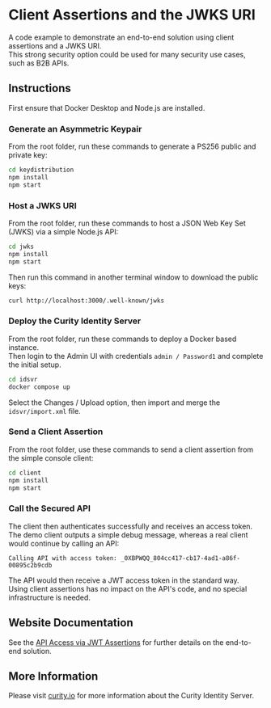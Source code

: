 # Client Assertions and the JWKS URI

A code example to demonstrate an end-to-end solution using client assertions and a JWKS URI.\
This strong security option could be used for many security use cases, such as B2B APIs.

## Instructions

First ensure that Docker Desktop and Node.js are installed.

### Generate an Asymmetric Keypair

From the root folder, run these commands to generate a PS256 public and private key:

```bash
cd keydistribution
npm install
npm start
```

### Host a JWKS URI

From the root folder, run these commands to host a JSON Web Key Set (JWKS) via a simple Node.js API:

```bash
cd jwks
npm install
npm start
```

Then run this command in another terminal window to download the public keys:

```bash
curl http://localhost:3000/.well-known/jwks
```

### Deploy the Curity Identity Server

From the root folder, run these commands to deploy a Docker based instance.\
Then login to the Admin UI with credentials `admin / Password1` and complete the initial setup.

```bash
cd idsvr
docker compose up
```

Select the Changes / Upload option, then import and merge the `idsvr/import.xml` file.

### Send a Client Assertion

From the root folder, use these commands to send a client assertion from the simple console client:

```bash
cd client
npm install
npm start
```

### Call the Secured API

The client then authenticates successfully and receives an access token.\
The demo client outputs a simple debug message, whereas a real client would continue by calling an API:

```text
Calling API with access token: _0XBPWQQ_804cc417-cb17-4ad1-a86f-00895c2b9cdb
```

The API would then receive a JWT access token in the standard way.\
Using client assertions has no impact on the API's code, and no special infrastructure is needed.

## Website Documentation

See the [API Access via JWT Assertions](https://curity.io/resources/learn/api-jwt-assertions) for further details on the end-to-end solution.

## More Information

Please visit [curity.io](https://curity.io/) for more information about the Curity Identity Server.
